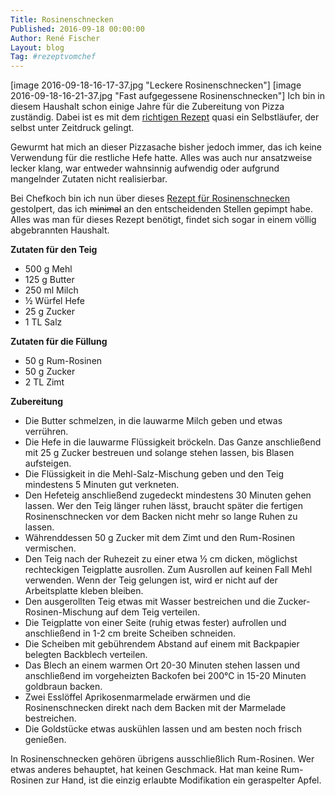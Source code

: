 ```yaml
---
Title: Rosinenschnecken
Published: 2016-09-18 00:00:00
Author: René Fischer
Layout: blog
Tag: #rezeptvomchef
---
```

[image 2016-09-18-16-17-37.jpg "Leckere Rosinenschnecken"]
[image 2016-09-18-16-21-37.jpg "Fast aufgegessene Rosinenschnecken"]
Ich bin in diesem Haushalt schon einige Jahre für die Zubereitung von Pizza zuständig. Dabei ist es mit dem [richtigen Rezept](/familienpizza) quasi ein Selbstläufer, der selbst unter Zeitdruck gelingt.

Gewurmt hat mich an dieser Pizzasache bisher jedoch immer, das ich keine Verwendung für die restliche Hefe hatte. Alles was auch nur ansatzweise lecker klang, war entweder wahnsinnig aufwendig oder aufgrund mangelnder Zutaten nicht realisierbar.

Bei Chefkoch bin ich nun über dieses [Rezept für Rosinenschnecken](http://www.chefkoch.de/rezepte/848621190292368/Hefe-Schnecken.html) gestolpert, das ich ~~minimal~~ an den entscheidenden Stellen gepimpt habe. Alles was man für dieses Rezept benötigt, findet sich sogar in einem völlig abgebrannten Haushalt.

**Zutaten für den Teig**

* 500 g Mehl
* 125 g Butter
* 250 ml Milch
* ½ Würfel Hefe
* 25 g Zucker
* 1 TL Salz

**Zutaten für die Füllung**

* 50 g Rum-Rosinen
* 50 g Zucker
* 2 TL Zimt

**Zubereitung**

* Die Butter schmelzen, in die lauwarme Milch geben und etwas verrühren.
* Die Hefe in die lauwarme Flüssigkeit bröckeln. Das Ganze anschließend mit 25 g Zucker bestreuen und solange stehen lassen, bis Blasen aufsteigen.
* Die Flüssigkeit in die Mehl-Salz-Mischung geben und den Teig mindestens 5 Minuten gut verkneten.
* Den Hefeteig anschließend zugedeckt mindestens 30 Minuten gehen lassen. Wer den Teig länger ruhen lässt, braucht später die fertigen Rosinenschnecken vor dem Backen nicht mehr so lange Ruhen zu lassen.
* Währenddessen 50 g Zucker mit dem Zimt und den Rum-Rosinen vermischen.
* Den Teig nach der Ruhezeit zu einer etwa ½ cm dicken, möglichst rechteckigen Teigplatte ausrollen. Zum Ausrollen auf keinen Fall Mehl verwenden. Wenn der Teig gelungen ist, wird er nicht auf der Arbeitsplatte kleben bleiben.
* Den ausgerollten Teig etwas mit Wasser bestreichen und die Zucker-Rosinen-Mischung auf dem Teig verteilen.
* Die Teigplatte von einer Seite (ruhig etwas fester) aufrollen und anschließend in 1-2 cm breite Scheiben schneiden.
* Die Scheiben mit gebührendem Abstand auf einem mit Backpapier belegten Backblech verteilen.
* Das Blech an einem warmen Ort 20-30 Minuten stehen lassen und anschließend im vorgeheizten Backofen bei 200°C in 15-20 Minuten goldbraun backen.
* Zwei Esslöffel Aprikosenmarmelade erwärmen und die Rosinenschnecken direkt nach dem Backen mit der Marmelade bestreichen.
* Die Goldstücke etwas auskühlen lassen und am besten noch frisch genießen.

In Rosinenschnecken gehören übrigens ausschließlich Rum-Rosinen. Wer etwas anderes behauptet, hat keinen Geschmack. Hat man keine Rum-Rosinen zur Hand, ist die einzig erlaubte Modifikation ein geraspelter Apfel.
